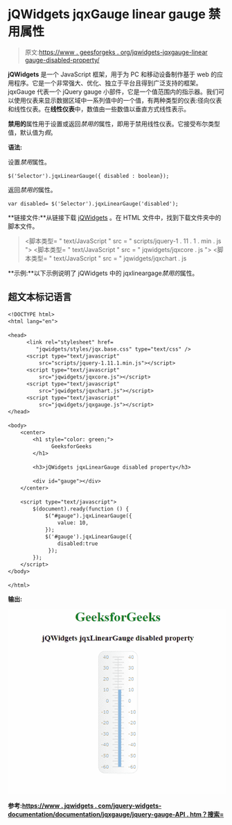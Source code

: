 # jQWidgets jqxGauge linear gauge 禁用属性

> 原文:[https://www . geesforgeks . org/jqwidgets-jqxgauge-linear gauge-disabled-property/](https://www.geeksforgeeks.org/jqwidgets-jqxgauge-lineargauge-disabled-property/)

**jQWidgets** 是一个 JavaScript 框架，用于为 PC 和移动设备制作基于 web 的应用程序。它是一个非常强大、优化、独立于平台且得到广泛支持的框架。jqxGauge 代表一个 jQuery gauge 小部件，它是一个值范围内的指示器。我们可以使用仪表来显示数据区域中一系列值中的一个值，有两种类型的仪表:径向仪表和线性仪表。在**线性仪表**中，数值由一些数值以垂直方式线性表示。

**禁用的**属性用于设置或返回*禁用的*属性，即用于禁用线性仪表。它接受布尔类型值，默认值为*假*。

**语法:**

设置*禁用*属性。

```
$('Selector').jqxLinearGauge({ disabled : boolean});
```

返回*禁用的*属性。

```
var disabled= $('Selector').jqxLinearGauge('disabled');
```

**链接文件:**从链接下载 [jQWidgets](https://www.jqwidgets.com/download/) 。在 HTML 文件中，找到下载文件夹中的脚本文件。

> <link rel="”stylesheet”" href="”jqwidgets/styles/jqx.base.css”" type="”text/css”">
> <脚本类型= " text/JavaScript " src = " scripts/jquery-1 . 11 . 1 . min . js "></脚本类型>
> <脚本类型= " text/JavaScript " src = " jqwidgets/jqxcore . js "></脚本类型>
> <脚本类型= " text/JavaScript " src = " jqwidgets/jqxchart . js

**示例:**以下示例说明了 jQWidgets 中的 jqxlineargage*禁用的*属性。

## 超文本标记语言

```
<!DOCTYPE html>
<html lang="en">

<head>
      <link rel="stylesheet" href=
         "jqwidgets/styles/jqx.base.css" type="text/css" />
      <script type="text/javascript" 
          src="scripts/jquery-1.11.1.min.js"></script>
      <script type="text/javascript" 
          src="jqwidgets/jqxcore.js"></script>
      <script type="text/javascript" 
          src="jqwidgets/jqxchart.js"></script>
      <script type="text/javascript" 
          src="jqwidgets/jqxgauge.js"></script>
</head>

<body>
    <center>
        <h1 style="color: green;">
              GeeksforGeeks
        </h1>

        <h3>jQWidgets jqxLinearGauge disabled property</h3>

        <div id="gauge"></div>
    </center>

    <script type="text/javascript">
        $(document).ready(function () {
            $("#gauge").jqxLinearGauge({
                value: 10,
            });
            $('#gauge').jqxLinearGauge({
                disabled:true
             });            
        });      
    </script>
</body>

</html>
```

**输出:**

![](img/90941cea57795c2fa79b4362dd76ba0f.png)

**参考:**[**https://www . jqwidgets . com/jquery-widgets-documentation/documentation/jqxgauge/jquery-gauge-API . htm？搜索=**](https://www.jqwidgets.com/jquery-widgets-documentation/documentation/jqxgauge/jquery-gauge-api.htm?search=)